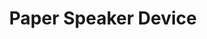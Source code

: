 ---
title: 'Paper Speaker Device'
type: 'academic project'
affiliation: 'McMaster University'
images:
  - url: "src/projects/project_images/DIYSpeaker1.png"
    alt: "Speaker front view"
  - url: "src/projects/project_images/DIYSpeaker2.png"
    alt: "Speaker diagram"
  - url: "src/projects/project_images/DIYSpeaker3.png"
    alt: "Speaker and function generator"
skills: ['Circuits']
videoLink:  "https://youtu.be/Y74YwZbzEB4"
github: ""
links: []
linkTitles: []
linkTypes: []
description: In this second year circuits project, I created a functional speaker using nothing but paper, tape, magnets, and a Dollar Store wire.
---